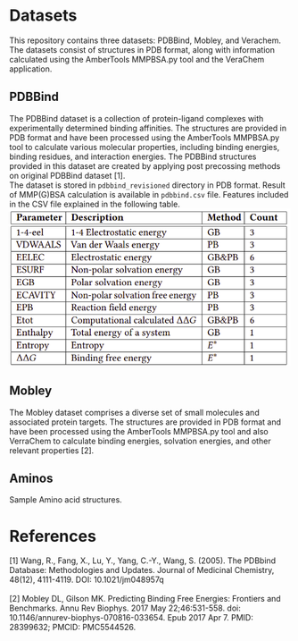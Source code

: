 # Datasets
This repository contains three datasets: PDBBind, Mobley, and Verachem. The datasets consist of structures in PDB format, along with information calculated using the AmberTools MMPBSA.py tool and the VeraChem application.

## PDBBind
The PDBBind dataset is a collection of protein-ligand complexes with experimentally determined binding affinities. The structures are provided in PDB format and have been processed using the AmberTools MMPBSA.py tool to calculate various molecular properties, including binding energies, binding residues, and interaction energies.
The PDBBind structures provided in this dataset are created by applying post precossing methods on original PDBBind dataset [1]. 
<br>
The dataset is stored in `pdbbind_revisioned` directory in PDB format.
Result of MMP(G)BSA calculation is available in `pdbbind.csv` file.
Features included in the CSV file explained in the following table.
<img src="assets/dataset-pdbbind-features.png">
## Mobley
The Mobley dataset comprises a diverse set of small molecules and associated protein targets. The structures are provided in PDB format and have been processed using the AmberTools MMPBSA.py tool and also VerraChem to calculate binding energies, solvation energies, and other relevant properties [2].


## Aminos
Sample Amino acid structures.


# References
[1] Wang, R., Fang, X., Lu, Y., Yang, C.-Y., Wang, S. (2005). The PDBbind Database: Methodologies and Updates. Journal of Medicinal Chemistry, 48(12), 4111-4119. DOI: 10.1021/jm048957q
<br>
<br>
[2] Mobley DL, Gilson MK. Predicting Binding Free Energies: Frontiers and Benchmarks. Annu Rev Biophys. 2017 May 22;46:531-558. doi: 10.1146/annurev-biophys-070816-033654. Epub 2017 Apr 7. PMID: 28399632; PMCID: PMC5544526.
